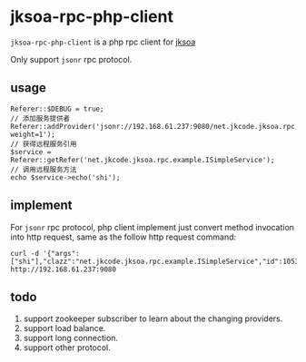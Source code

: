 # jksoa-rpc-php-client

`jksoa-rpc-php-client` is a php rpc client for [jksoa](https://github.com/shigebeyond/jksoa)

Only support `jsonr` rpc protocol.

## usage

```
Referer::$DEBUG = true;
// 添加服务提供者
Referer::addProvider('jsonr://192.168.61.237:9080/net.jkcode.jksoa.rpc.example.ISimpleService?weight=1');
// 获得远程服务引用
$service = Referer::getRefer('net.jkcode.jksoa.rpc.example.ISimpleService');
// 调用远程服务方法
echo $service->echo('shi');
```

## implement

For `jsonr` rpc protocol, php client implement just convert method invocation into http request, same as the follow http request command:

```
curl -d '{"args":["shi"],"clazz":"net.jkcode.jksoa.rpc.example.ISimpleService","id":105333247373737984,"methodSignature":"echo","version":1}' http://192.168.61.237:9080
```

## todo

1. support zookeeper subscriber to learn about the changing providers.
2. support load balance.
3. support long connection.
4. support other protocol.
